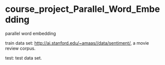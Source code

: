# course_project_Parallel_Word_Embedding
parallel word embedding  

train data set: http://ai.stanford.edu/~amaas//data/sentiment/, a movie review corpus.

test: test data set.

